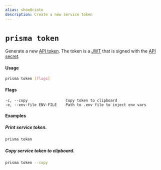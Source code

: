 ```yaml
---
alias: shoo8cioto
description: Create a new service token
---
```


# `prisma token`

Generate a new [API token](!alias-utee3eiquo#service-token). The token is a [JWT](https://jwt.io) that is signed with the [API secret](!alias-utee3eiquo#service-secret).

#### Usage

```sh
prisma token [flags]
```

#### Flags

```
-c, --copy                 Copy token to clipboard
-e, --env-file ENV-FILE    Path to .env file to inject env vars
```

#### Examples

##### Print service token.

```sh
prisma token
```

##### Copy service token to clipboard.

```sh
prisma token --copy
```